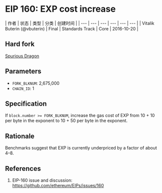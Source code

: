 # EIP 160: EXP cost increase


| 作者 | 状态 | 类型 | 分类 | 创建时间 |
| --- | --- | --- | --- | --- | --- |
| Vitalik Buterin (@vbuterin) |  Final |  Standards Track |  Core | 2016-10-20 |


## Hard fork
[Spurious Dragon](https://github.com/ethereum/EIPs/blob/master/EIPS/eip-607.md)

## Parameters
- `FORK_BLKNUM`: 2,675,000
- `CHAIN_ID`: 1

## Specification

If `block.number >= FORK_BLKNUM`, increase the gas cost of EXP from 10 + 10 per byte in the exponent to 10 + 50 per byte in the exponent.

## Rationale

Benchmarks suggest that EXP is currently underpriced by a factor of about 4–8.

## References

1. EIP-160 issue and discussion: https://github.com/ethereum/EIPs/issues/160
